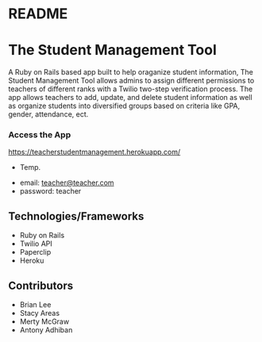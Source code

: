 # README
# The Student Management Tool
A Ruby on Rails based app built to help oraganize student information, The Student Management Tool allows admins to assign different permissions to teachers of different ranks with a Twilio two-step verification process. The app allows teachers to add, update, and delete student information as well as organize students into diversified groups based on criteria like GPA, gender, attendance, ect. 

### Access the App 
https://teacherstudentmanagement.herokuapp.com/
- Temp.
* email: teacher@teacher.com
* password: teacher

## Technologies/Frameworks
* Ruby on Rails
* Twilio API
* Paperclip
* Heroku

## Contributors
* Brian Lee
* Stacy Areas
* Merty McGraw
* Antony Adhiban
